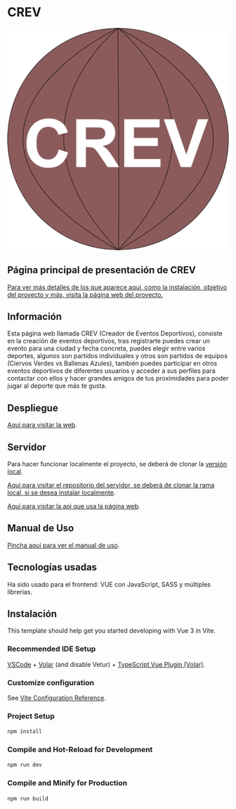 # CREV

<p align="center">
  <img src="https://raw.githubusercontent.com/danielmera2912/crev_server/master/crev_logo.png" alt="Logo de CREV"/>
</p>

## Página principal de presentación de CREV

[Para ver más detalles de los que aparece aquí, como la instalación, objetivo del proyecto y más, visita la página web del proyecto.](https://danielmera2912.github.io/crev/)

## Información

Esta página web llamada CREV (Creador de Eventos Deportivos), consiste en la creación de eventos deportivos, tras registrarte puedes crear un evento para una ciudad y fecha concreta, puedes elegir entre varios deportes, algunos son partidos individuales y otros son partidos de equipos (Ciervos Verdes vs Ballenas Azules), también puedes participar en otros eventos deportivos de diferentes usuarios y acceder a sus perfiles para contactar con ellos y hacer grandes amigos de tus proximidades para poder jugar al deporte que más te gusta.

## Despliegue

[Aquí para visitar la web](https://crev.netlify.app/).

## Servidor

Para hacer funcionar localmente el proyecto, se deberá de clonar la [versión local](https://github.com/danielmera2912/crev/tree/local).

[Aquí para visitar el repositorio del servidor, se deberá de clonar la rama local, si se desea instalar localmente](https://github.com/danielmera2912/crev_server_spring/tree/local).

[Aquí para visitar la api que usa la página web](https://crevserverspring-production.up.railway.app).

## Manual de Uso

[Pincha aquí para ver el manual de uso](https://github.com/danielmera2912/crev/blob/local/Manual%20de%20Uso%20de%20CREV.pdf).

## Tecnologías usadas

Ha sido usado para el frontend: VUE con JavaScript, SASS y múltiples librerías.

## Instalación

This template should help get you started developing with Vue 3 in Vite.

### Recommended IDE Setup

[VSCode](https://code.visualstudio.com/) + [Volar](https://marketplace.visualstudio.com/items?itemName=Vue.volar) (and disable Vetur) + [TypeScript Vue Plugin (Volar)](https://marketplace.visualstudio.com/items?itemName=Vue.vscode-typescript-vue-plugin).

### Customize configuration

See [Vite Configuration Reference](https://vitejs.dev/config/).

### Project Setup

```sh
npm install
```

### Compile and Hot-Reload for Development

```sh
npm run dev
```

### Compile and Minify for Production

```sh
npm run build
```

